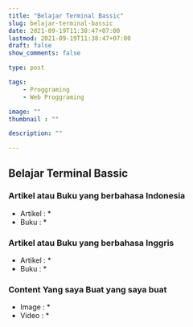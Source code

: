 ```yaml
---
title: "Belajar Terminal Bassic"
slug: belajar-terminal-bassic
date: 2021-09-19T11:38:47+07:00
lastmod: 2021-09-19T11:38:47+07:00
draft: false
show_comments: false

type: post

tags:
    - Proggraming
    - Web Proggraming

image: ""
thumbnail : ""

description: ""

---
```


## Belajar Terminal Bassic

### Artikel atau Buku yang berbahasa Indonesia
- Artikel :
  * 
- Buku :
  * 

### Artikel atau Buku yang berbahasa Inggris
- Artikel :
  * 
- Buku :
  * 


### Content Yang saya Buat yang saya buat
- Image :
  * 
- Video :
  * 

